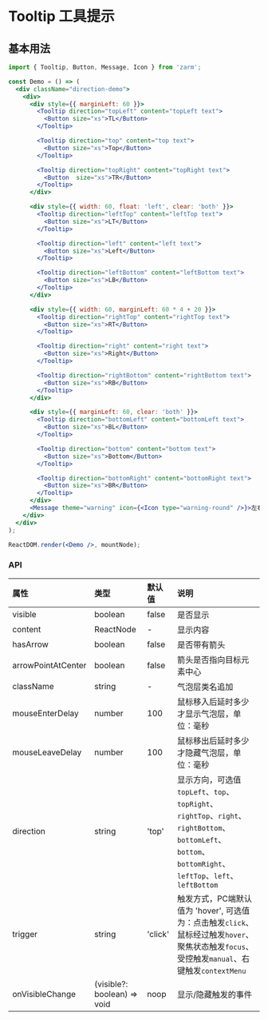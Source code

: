 # Tooltip 工具提示

## 基本用法
```jsx
import { Tooltip, Button, Message, Icon } from 'zarm';

const Demo = () => (
  <div className="direction-demo">
    <div>
      <div style={{ marginLeft: 60 }}>
        <Tooltip direction="topLeft" content="topLeft text">
          <Button size="xs">TL</Button>
        </Tooltip>

        <Tooltip direction="top" content="top text">
          <Button size="xs">Top</Button>
        </Tooltip>

        <Tooltip direction="topRight" content="topRight text">
          <Button  size="xs">TR</Button>
        </Tooltip>
      </div>

      <div style={{ width: 60, float: 'left', clear: 'both' }}>
        <Tooltip direction="leftTop" content="leftTop text">
          <Button size="xs">LT</Button>
        </Tooltip>

        <Tooltip direction="left" content="left text">
          <Button size="xs">Left</Button>
        </Tooltip>

        <Tooltip direction="leftBottom" content="leftBottom text">
          <Button size="xs">LB</Button>
        </Tooltip>
      </div>

      <div style={{ width: 60, marginLeft: 60 * 4 + 20 }}>
        <Tooltip direction="rightTop" content="rightTop text">
          <Button size="xs">RT</Button>
        </Tooltip>

        <Tooltip direction="right" content="right text">
          <Button size="xs">Right</Button>
        </Tooltip>

        <Tooltip direction="rightBottom" content="rightBottom text">
          <Button size="xs">RB</Button>
        </Tooltip>
      </div>

      <div style={{ marginLeft: 60, clear: 'both' }}>
        <Tooltip direction="bottomLeft" content="bottomLeft text">
          <Button size="xs">BL</Button>
        </Tooltip>

        <Tooltip direction="bottom" content="bottom text">
          <Button size="xs">Bottom</Button>
        </Tooltip>

        <Tooltip direction="bottomRight" content="bottomRight text">
          <Button size="xs">BR</Button>
        </Tooltip>
      </div>
      <Message theme="warning" icon={<Icon type="warning-round" />}>左右两侧显示位置不足会自动调整为反向显示</Message>
    </div>
  </div>
);

ReactDOM.render(<Demo />, mountNode);
```


### API
| 属性 | 类型 | 默认值 | 说明 |
| :--- | :--- | :--- | :--- |
| visible | boolean | false | 是否显示 |
| content | ReactNode | - | 显示内容 |
| hasArrow | boolean | false | 是否带有箭头 |
| arrowPointAtCenter | boolean | false | 箭头是否指向目标元素中心 |
| className | string | - | 气泡层类名追加 |
| mouseEnterDelay | number | 100 | 鼠标移入后延时多少才显示气泡层，单位：毫秒 |
| mouseLeaveDelay | number | 100 | 鼠标移出后延时多少才隐藏气泡层，单位：毫秒 |
| direction | string | 'top' | 显示方向，可选值 `topLeft`、`top`、`topRight`、`rightTop`、`right`、`rightBottom`、`bottomLeft`、`bottom`、`bottomRight`、`leftTop`、`left`、`leftBottom` |
| trigger | string | 'click' | 触发方式，PC端默认值为 'hover', 可选值为：点击触发`click`、鼠标经过触发`hover`、聚焦状态触发`focus`、受控触发`manual`、右键触发`contextMenu` |
| onVisibleChange | (visible?: boolean) => void | noop | 显示/隐藏触发的事件 |
